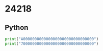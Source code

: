# 24218

## Python

```python
print("A0000000000000000000000000000000")
print("70000000000000000000000000000000")
```
